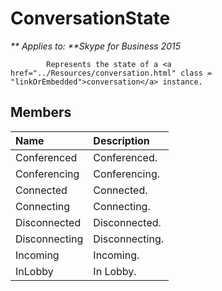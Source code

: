
# ConversationState


_** Applies to: **Skype for Business 2015_

            Represents the state of a <a href="../Resources/conversation.html" class = "linkOrEmbedded">conversation</a> instance.
            
## Members



|**Name**|**Description**|
|:-----|:-----|
|Conferenced|Conferenced.|
|Conferencing|Conferencing.|
|Connected|Connected.|
|Connecting|Connecting.|
|Disconnected|Disconnected.|
|Disconnecting|Disconnecting.|
|Incoming|Incoming.|
|InLobby|In Lobby.|
